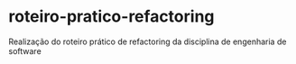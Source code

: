 # roteiro-pratico-refactoring
Realização do roteiro prático de refactoring da disciplina de engenharia de software
